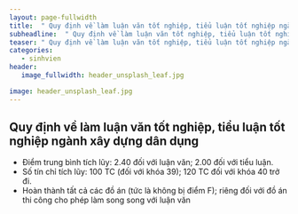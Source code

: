 ```yaml
---
layout: page-fullwidth
title:  " Quy định về làm luận văn tốt nghiệp, tiểu luận tốt nghiệp ngành xây dựng dân dụng"
subheadline:  " Quy định về làm luận văn tốt nghiệp, tiểu luận tốt nghiệp ngành xây dựng dân dụng"
teaser: " Quy định về làm luận văn tốt nghiệp, tiểu luận tốt nghiệp ngành xây dựng dân dụng"
categories: 
   - sinhvien
header:
   image_fullwidth: header_unsplash_leaf.jpg

image: header_unsplash_leaf.jpg
---
```


## Quy định về làm luận văn tốt nghiệp, tiểu luận tốt nghiệp ngành xây dựng dân dụng

* Điểm trung bình tích lũy: 2.40 đối với luận văn; 2.00 đối với tiểu luận.
* Số tín chỉ tích lũy: 100 TC (đối với khóa 39); 120 TC đối với khóa 40 trở đi.
* Hoàn thành tất cả các đồ án (tức là không bị điểm F); riêng đối với đồ án thi công cho phép làm song song với luận văn

